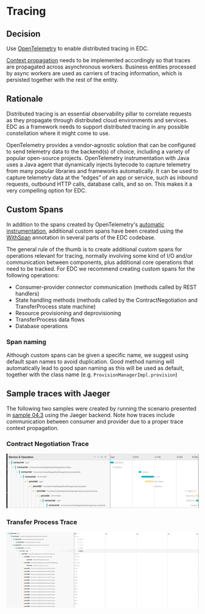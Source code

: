 # Tracing 

## Decision

Use [OpenTelemetry](https://opentelemetry.io/) to enable distributed tracing in EDC. 

[Context propagation](https://opentelemetry.io/docs/instrumentation/java/manual/#context-propagation) needs to be implemented accordingly so that traces are propagated across asynchronous workers. Business entities processed by async workers are used as carriers of tracing information, which is persisted together with the rest of the entity.

## Rationale

Distributed tracing is an essential observability pillar to correlate requests as they propagate through distributed cloud environments and services. EDC as a framework needs to support distributed tracing in any possible constellation where it might come to use. 

OpenTelemetry provides a vendor-agnostic solution that can be configured to send telemetry data to the backend(s) of choice, including a variety of popular open-source projects. OpenTelemetry instrumentation with Java uses a Java agent that dynamically injects bytecode to capture telemetry from many popular libraries and frameworks automatically. It can be used to capture telemetry data at the “edges” of an app or service, such as inbound requests, outbound HTTP calls, database calls, and so on. This makes it a very compelling option for EDC. 

## Custom Spans

In addition to the spans created by OpenTelemetry's [automatic instrumentation](https://opentelemetry.io/docs/instrumentation/java/automatic/), additional custom spans have been created using the [WithSpan](https://github.com/open-telemetry/opentelemetry-java-instrumentation/blob/main/docs/manual-instrumentation.md#creating-spans-around-methods-with-withspan) annotation in several parts of the EDC codebase.

The general rule of the thumb is to create additional custom spans for operations relevant for tracing, normally involving some kind of I/O and/or communication between components, plus additional core operations that need to be tracked. For EDC we recommend creating custom spans for the following operations:

- Consumer-provider connector communication (methods called by REST handlers)
- State handling methods (methods called by the ContractNegotiation and TransferProcess state machine)
- Resource provisioning and deprovisioning
- TransferProcess data flows
- Database operations

### Span naming

Although custom spans can be given a specific name, we suggest using default span names to avoid duplication. Good method naming will automatically lead to good span naming as this will be used as default, together with the class name (e.g. `ProvisionManagerImpl.provision`)

## Sample traces with Jaeger

The following two samples were created by running the scenario presented in [sample 04.3](/samples/04.3-open-telemetry) using the Jaeger backend. Note how traces include communication between consumer and provider due to a proper trace context propagation.

### Contract Negotiation Trace

![Contract Negotiation](contract_negotiation.png)

### Transfer Process Trace

![Transfer Process](transfer_process.png)
